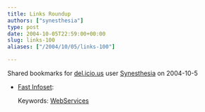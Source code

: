 ```yaml
---
title: Links Roundup
authors: ["synesthesia"]
type: post
date: 2004-10-05T22:59:00+00:00
slug: links-100 
aliases: ["/2004/10/05/links-100"]

---
```

Shared bookmarks for [del.icio.us][1] user  [Synesthesia][2] on 2004-10-5

  * [Fast Infoset][3]:
   
    Keywords: [WebServices][4]

 [1]: https://del.icio.us/
 [2]: https://del.icio.us/synesthesia
 [3]: https://java.sun.com/developer/technicalArticles/xml/fastinfoset/ "https://java.sun.com/developer/technicalArticles/xml/fastinfoset/"
 [4]: https://del.icio.us/synesthesia/WebServices